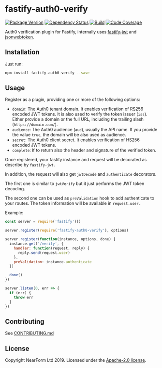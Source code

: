 # fastify-auth0-verify

[![Package Version](https://img.shields.io/npm/v/fastify-auth0-verify.svg)](https://npm.im/fastify-auth0-verify)
[![Dependency Status](https://img.shields.io/david/nearform/fastify-auth0-verify)](https://david-dm.org/nearform/fastify-auth0-verify)
[![Build](https://img.shields.io/circleci/build/gh/nearform/fastify-auth0-verify?token=a721161f936393ce2826774e8b89c0785c06967b)](https://circleci.com/gh/nearform/fastify-auth0-verify)
[![Code Coverage](https://img.shields.io/codecov/c/gh/nearform/-verify?token=d0ae1643f35c4c4f9714a357f796d05d)](https://codecov.io/gh/nearform/fastify-auth0-verify)

Auth0 verification plugin for Fastify, internally uses [fastify-jwt](https://npm.im/fastify-jwt) and [jsonwebtoken](https://npm.im/jsonwebtoken).

## Installation

Just run:

```bash
npm install fastify-auth0-verify --save
```

## Usage

Register as a plugin, providing one or more of the following options:

- `domain`: The Auth0 tenant domain. It enables verification of RS256 encoded JWT tokens. It is also used to verify the token issuer (`iss`). Either provide a domain or the full URL, including the trailing slash (`https://domain.com/`).
- `audience`: The Auth0 audience (`aud`), usually the API name. If you provide the value `true`, the domain will be also used as audience.
- `secret`: The Auth0 client secret. It enables verification of HS256 encoded JWT tokens.
- `complete`: If to return also the header and signature of the verified token.

Once registered, your fastify instance and request will be decorated as describe by `fastify-jwt`.

In addition, the request will also get `jwtDecode` and `authenticate` decorators.

The first one is similar to `jwtVerify` but it just performs the JWT token decoding.

The second one can be used as `preValidation` hook to add authenticate to your routes. The token information will be available in `request.user`.

Example:

```js
const server = require('fastify')()

server.register(require('fastify-auth0-verify'), options)

server.register(function(instance, options, done) {
  instance.get('/verify', {
    handler: function(request, reply) {
      reply.send(request.user)
    },
    preValidation: instance.authenticate
  })

  done()
})

server.listen(0, err => {
  if (err) {
    throw err
  }
})
```

## Contributing

See [CONTRIBUTING.md](./CONTRIBUTING.md)

## License

Copyright NearForm Ltd 2019. Licensed under the [Apache-2.0 license](http://www.apache.org/licenses/LICENSE-2.0).
